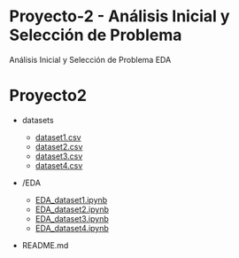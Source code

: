 # Proyecto-2 - Análisis Inicial y Selección de Problema
Análisis Inicial y Selección de Problema EDA

# Proyecto2
- datasets
  - [dataset1.csv](https://github.com/Miguel-Sanabria/Proyecto-2/blob/main/dataset/dataset1.csv)
  - [dataset2.csv](https://github.com/Miguel-Sanabria/Proyecto-2/blob/main/dataset/dataset2.csv)
  - [dataset3.csv](https://github.com/Miguel-Sanabria/Proyecto-2/blob/main/dataset/dataset3.csv)
  - [dataset4.csv](https://github.com/Miguel-Sanabria/Proyecto-2/blob/main/dataset/dataset4.csv)
- /EDA
  - [EDA_dataset1.ipynb](https://github.com/Miguel-Sanabria/Proyecto-2/blob/main/EDA_dataset1.ipynb)
  - [EDA_dataset2.ipynb](https://github.com/Miguel-Sanabria/Proyecto-2/blob/main/EDA_dataset2.ipynb)
  - [EDA_dataset3.ipynb](https://github.com/Miguel-Sanabria/Proyecto-2/blob/main/EDA_dataset3.ipynb)
  - [EDA_dataset4.ipynb](https://github.com/Miguel-Sanabria/Proyecto-2/blob/main/EDA_dataset4.ipynb)

- README.md
